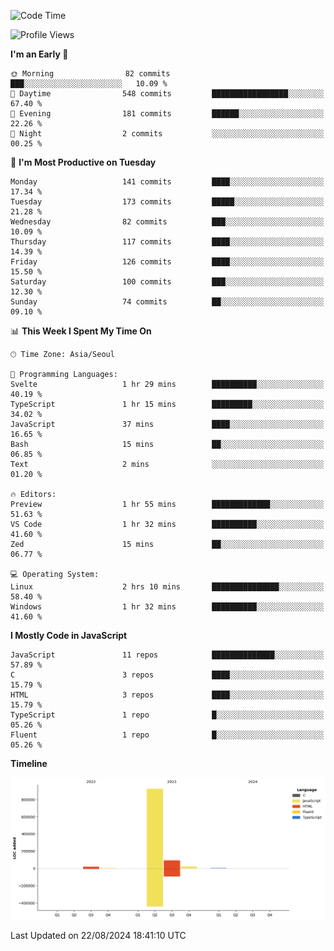 <!--START_SECTION:waka-->
![Code Time](http://img.shields.io/badge/Code%20Time-83%20hrs%203%20mins-blue)

![Profile Views](http://img.shields.io/badge/Profile%20Views-0-blue)

**I'm an Early 🐤** 

```text
🌞 Morning                82 commits          ███░░░░░░░░░░░░░░░░░░░░░░   10.09 % 
🌆 Daytime                548 commits         █████████████████░░░░░░░░   67.40 % 
🌃 Evening                181 commits         ██████░░░░░░░░░░░░░░░░░░░   22.26 % 
🌙 Night                  2 commits           ░░░░░░░░░░░░░░░░░░░░░░░░░   00.25 % 
```
📅 **I'm Most Productive on Tuesday** 

```text
Monday                   141 commits         ████░░░░░░░░░░░░░░░░░░░░░   17.34 % 
Tuesday                  173 commits         █████░░░░░░░░░░░░░░░░░░░░   21.28 % 
Wednesday                82 commits          ███░░░░░░░░░░░░░░░░░░░░░░   10.09 % 
Thursday                 117 commits         ████░░░░░░░░░░░░░░░░░░░░░   14.39 % 
Friday                   126 commits         ████░░░░░░░░░░░░░░░░░░░░░   15.50 % 
Saturday                 100 commits         ███░░░░░░░░░░░░░░░░░░░░░░   12.30 % 
Sunday                   74 commits          ██░░░░░░░░░░░░░░░░░░░░░░░   09.10 % 
```


📊 **This Week I Spent My Time On** 

```text
🕑︎ Time Zone: Asia/Seoul

💬 Programming Languages: 
Svelte                   1 hr 29 mins        ██████████░░░░░░░░░░░░░░░   40.19 % 
TypeScript               1 hr 15 mins        █████████░░░░░░░░░░░░░░░░   34.02 % 
JavaScript               37 mins             ████░░░░░░░░░░░░░░░░░░░░░   16.65 % 
Bash                     15 mins             ██░░░░░░░░░░░░░░░░░░░░░░░   06.85 % 
Text                     2 mins              ░░░░░░░░░░░░░░░░░░░░░░░░░   01.20 % 

🔥 Editors: 
Preview                  1 hr 55 mins        █████████████░░░░░░░░░░░░   51.63 % 
VS Code                  1 hr 32 mins        ██████████░░░░░░░░░░░░░░░   41.60 % 
Zed                      15 mins             ██░░░░░░░░░░░░░░░░░░░░░░░   06.77 % 

💻 Operating System: 
Linux                    2 hrs 10 mins       ███████████████░░░░░░░░░░   58.40 % 
Windows                  1 hr 32 mins        ██████████░░░░░░░░░░░░░░░   41.60 % 
```

**I Mostly Code in JavaScript** 

```text
JavaScript               11 repos            ██████████████░░░░░░░░░░░   57.89 % 
C                        3 repos             ████░░░░░░░░░░░░░░░░░░░░░   15.79 % 
HTML                     3 repos             ████░░░░░░░░░░░░░░░░░░░░░   15.79 % 
TypeScript               1 repo              █░░░░░░░░░░░░░░░░░░░░░░░░   05.26 % 
Fluent                   1 repo              █░░░░░░░░░░░░░░░░░░░░░░░░   05.26 % 
```



**Timeline**

![Lines of Code chart](https://raw.githubusercontent.com/project-dy/project-dy/main/assets/bar_graph.png)


 Last Updated on 22/08/2024 18:41:10 UTC
<!--END_SECTION:waka-->
